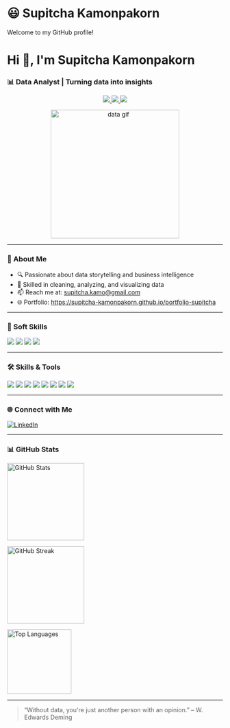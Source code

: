 # 😃 Supitcha Kamonpakorn
Welcome to my GitHub profile! 

<h1 align="left">Hi 👋, I'm Supitcha Kamonpakorn</h1>
<h3 align="left">📊 Data Analyst | Turning data into insights</h3>

<p align="center">
  <a href="https://www.linkedin.com/in/supitcha-kamonpakorn">
    <img src="https://img.shields.io/badge/LinkedIn-blue?logo=linkedin&logoColor=white" />
  </a>
  <a href="mailto:supitcha.kamo@gmail.com">
    <img src="https://img.shields.io/badge/Gmail-D14836?logo=gmail&logoColor=white" />
  </a>
  <a href="https://supitcha-kamonpakorn.github.io/portfolio-supitcha">
    <img src="https://img.shields.io/badge/Portfolio-0088cc?logo=githubpages&logoColor=white" />
  </a>
</p>

<p align="center">
  <img src="https://media.giphy.com/media/qgQUggAC3Pfv687qPC/giphy.gif" width="300" alt="data gif"/>
</p>

---

### 🧠 About Me

- 🔍 Passionate about data storytelling and business intelligence  
- 🧪 Skilled in cleaning, analyzing, and visualizing data  
- 📫 Reach me at: supitcha.kamo@gmail.com
- 🌐 Portfolio: https://supitcha-kamonpakorn.github.io/portfolio-supitcha

---

### 💼 Soft Skills

<p>
  <img src="https://img.shields.io/badge/Communication-Excellent-green?style=flat-square" />
  <img src="https://img.shields.io/badge/Teamwork-Collaborative-blue?style=flat-square" />
  <img src="https://img.shields.io/badge/Problem--Solving-Creative-yellow?style=flat-square" />
  <img src="https://img.shields.io/badge/Adaptability-Flexible-orange?style=flat-square" />
</p>

---

### 🛠️ Skills & Tools

<p>
  <img src="https://img.shields.io/badge/Excel-217346?style=for-the-badge&logo=microsoft-excel&logoColor=white"/>
  <img src="https://img.shields.io/badge/Python-3776AB?style=for-the-badge&logo=python&logoColor=white"/>
  <img src="https://img.shields.io/badge/SQL-336791?style=for-the-badge&logo=postgresql&logoColor=white"/>
  <img src="https://img.shields.io/badge/R-276DC3?style=for-the-badge&logo=r&logoColor=white"/>
  <img src="https://img.shields.io/badge/Pandas-150458?style=for-the-badge&logo=pandas&logoColor=white"/>
  <img src="https://img.shields.io/badge/Power%20BI-F2C811?style=for-the-badge&logo=powerbi&logoColor=black"/>
  <img src="https://img.shields.io/badge/Looker-4285F4?style=for-the-badge&logo=looker&logoColor=white"/>
  <img src="https://img.shields.io/badge/Tableau-E97627?style=for-the-badge&logo=tableau&logoColor=white"/>
</p>

---

### 🌐 Connect with Me

[![LinkedIn](https://img.shields.io/badge/LinkedIn-blue?logo=linkedin&logoColor=white)](https://www.linkedin.com/in/supitcha-kamonpakorn-a15b99339/)

---

### 📊 GitHub Stats

<p align="left">
  <img src="https://github-readme-stats.vercel.app/api?username=supitcha-kamonpakorn&show_icons=true&theme=radical" alt="GitHub Stats" height="180"/>
</p>
<p align="left">
  <img src="https://github-readme-streak-stats.herokuapp.com?user=supitcha-kamonpakorn&theme=radical" alt="GitHub Streak" height="180"/>
</p>
<p align="left">
  <img src="https://github-readme-stats.vercel.app/api/top-langs/?username=supitcha-kamonpakorn&layout=compact&theme=radical" alt="Top Languages" height="150"/>
</p>

---


> “Without data, you're just another person with an opinion.” – W. Edwards Deming
